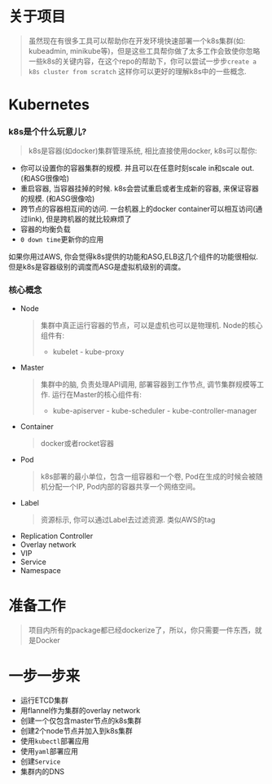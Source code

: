 # 关于项目
> 虽然现在有很多工具可以帮助你在开发环境快速部署一个k8s集群(如: kubeadmin, minikube等)，但是这些工具帮你做了太多工作会致使你忽略一些k8s的关键内容，在这个repo的帮助下，你可以尝试一步步`create a k8s cluster from scratch`
> 这样你可以更好的理解k8s中的一些概念.

# Kubernetes
### k8s是个什么玩意儿?
> k8s是容器(如docker)集群管理系统, 相比直接使用docker, k8s可以帮你:
- 你可以设置你的容器集群的规模. 并且可以在任意时刻scale in和scale out. (和ASG很像哈)
- 重启容器, 当容器挂掉的时候. k8s会尝试重启或者生成新的容器, 来保证容器的规模. (和ASG很像哈)
- 跨节点的容器相互间的访问. 一台机器上的docker container可以相互访问(通过link), 但是跨机器的就比较麻烦了
- 容器的均衡负载
- `0 down time`更新你的应用

如果你用过AWS, 你会觉得k8s提供的功能和ASG,ELB这几个组件的功能很相似. 但是k8s是容器级别的调度而ASG是虚拟机级别的调度。

### 核心概念
- Node
    > 集群中真正运行容器的节点，可以是虚机也可以是物理机. Node的核心组件有:
    > - kubelet
      - kube-proxy
- Master
    > 集群中的脑, 负责处理API调用, 部署容器到工作节点, 调节集群规模等工作. 运行在Master的核心组件有:
    > - kube-apiserver
      - kube-scheduler
      - kube-controller-manager
- Container
    > docker或者rocket容器 
- Pod
    > k8s部署的最小单位，包含一组容器和一个卷, Pod在生成的时候会被随机分配一个IP, Pod内部的容器共享一个网络空间。
- Label
    > 资源标示, 你可以通过Label去过滤资源. 类似AWS的tag
- Replication Controller
- Overlay network
- VIP
- Service
- Namespace

# 准备工作
> 项目内所有的package都已经dockerize了，所以，你只需要一件东西，就是Docker

# 一步一步来
 - 运行ETCD集群
 - 用flannel作为集群的overlay network
 - 创建一个仅包含master节点的k8s集群
 - 创建2个node节点并加入到k8s集群
 - 使用`kubectl`部署应用
 - 使用`yaml`部署应用
 - 创建`Service`
 - 集群内的DNS